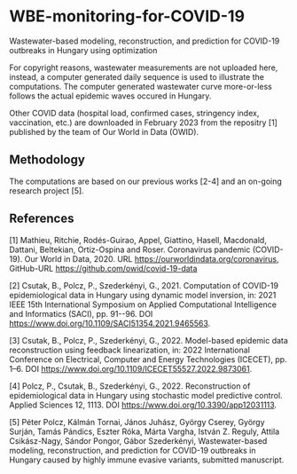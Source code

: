# WBE-monitoring-for-COVID-19
Wastewater-based modeling, reconstruction, and prediction for COVID-19 outbreaks in Hungary using optimization

For copyright reasons, wastewater measurements are not uploaded here, instead, a computer generated daily sequence is used to illustrate the computations. The computer generated wastewater curve more-or-less follows the actual epidemic waves occured in Hungary.

Other COVID data (hospital load, confirmed cases, stringency index, vaccination, etc.) are downloaded in February 2023 from the repositry [1] published by the team of Our World in Data (OWID).

Methodology
-----------

The computations are based on our previous works [2-4] and an on-going research project [5].

References
----------

[1] Mathieu, Ritchie, Rodés-Guirao, Appel, Giattino, Hasell, Macdonald, Dattani, Beltekian, Ortiz-Ospina and Roser. Coronavirus pandemic (COVID-19). Our World in Data, 2020. URL https://ourworldindata.org/coronavirus, GitHub-URL https://github.com/owid/covid-19-data

[2] Csutak, B., Polcz, P., Szederkényi, G., 2021. Computation of COVID-19 epidemiological data in Hungary using dynamic model inversion, in: 2021 IEEE 15th International Symposium on Applied Computational Intelligence and Informatics (SACI), pp. 91--96. DOI https://www.doi.org/10.1109/SACI51354.2021.9465563.

[3] Csutak, B., Polcz, P., Szederkényi, G., 2022. Model-based epidemic data reconstruction using feedback linearization, in: 2022 International Conference on Electrical, Computer and Energy Technologies (ICECET), pp. 1–6. DOI https://www.doi.org/10.1109/ICECET55527.2022.9873061.

[4] Polcz, P., Csutak, B., Szederkényi, G., 2022. Reconstruction of epidemiological data in Hungary using stochastic model predictive control. Applied Sciences 12, 1113. DOI https://www.doi.org/10.3390/app12031113.

[5] Péter Polcz, Kálmán Tornai, János Juhász, György Cserey, György Surján, Tamás Pándics, Eszter Róka, Márta Vargha, István Z. Reguly, Attila Csikász-Nagy, Sándor Pongor, Gábor Szederkényi, Wastewater-based modeling, reconstruction, and prediction for COVID-19 outbreaks in Hungary caused by highly immune evasive variants, submitted manuscript.